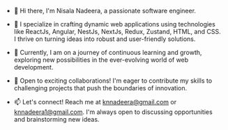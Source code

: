 - 👋 Hi there, I'm Nisala Nadeera, a passionate software engineer.

- 👀 I specialize in crafting dynamic web applications using technologies like ReactJs, Angular, NestJs, NextJs, Redux, Zustand, HTML, and CSS. I thrive on turning ideas into robust and user-friendly solutions.

- 🌱 Currently, I am on a journey of continuous learning and growth, exploring new possibilities in the ever-evolving world of web development.

- 💼 Open to exciting collaborations! I'm eager to contribute my skills to challenging projects that push the boundaries of innovation.

- 📫 Let's connect! Reach me at knnadeera@gmail.com or knnadeera1@gmail.com. I'm always open to discussing opportunities and brainstorming new ideas.

<!---
knnadeera/knnadeera is a ✨ special ✨ repository because its `README.md` (this file) appears on your GitHub profile.
You can click the Preview link to take a look at your changes.
--->

